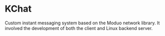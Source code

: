 # KChat
Custom instant messaging system based on the Moduo network library. It involved the development of both the client and Linux backend server.
